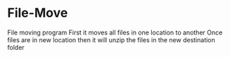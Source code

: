 # File-Move
File moving program 
First it moves all files in one location to another
Once files are in new location then it will unzip the files in the new destination folder  
